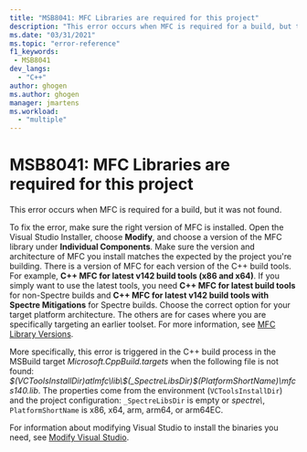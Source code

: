 ```yaml
---
title: "MSB8041: MFC Libraries are required for this project"
description: "This error occurs when MFC is required for a build, but the right version was not found."
ms.date: "03/31/2021"
ms.topic: "error-reference"
f1_keywords:
 - MSB8041
dev_langs:
  - "C++"
author: ghogen
ms.author: ghogen
manager: jmartens
ms.workload:
  - "multiple"
---
```

# MSB8041: MFC Libraries are required for this project

This error occurs when MFC is required for a build, but it was not found.

To fix the error, make sure the right version of MFC is installed. Open the Visual Studio Installer, choose **Modify**, and choose a version of the MFC library under **Individual Components**. Make sure the version and architecture of MFC you install matches the expected by the project you're building. There is a version of MFC for each version of the C++ build tools. For example, **C++ MFC for latest v142 build tools (x86 and x64)**.  If you simply want to use the latest tools, you need **C++ MFC for latest build tools** for non-Spectre builds and **C++ MFC for latest v142 build tools with Spectre Mitigations** for Spectre builds. Choose the correct option for your target platform architecture. The others are for cases where you are specifically targeting an earlier toolset. For more information, see [MFC Library Versions](/cpp/mfc/mfc-library-versions).

More specifically, this error is triggered in the C++ build process in the MSBuild target *Microsoft.CppBuild.targets* when the following file is not found: *$(VCToolsInstallDir)atlmfc\lib\$(_SpectreLibsDir)$(PlatformShortName)\mfcs140.lib*. The properties come from the environment (`VCToolsInstallDir`) and the project configuration: `_SpectreLibsDir` is empty or *spectre\\*, `PlatformShortName` is x86, x64, arm, arm64, or arm64EC.

For information about modifying Visual Studio to install the binaries you need, see [Modify Visual Studio](../../install/modify-visual-studio.md).
